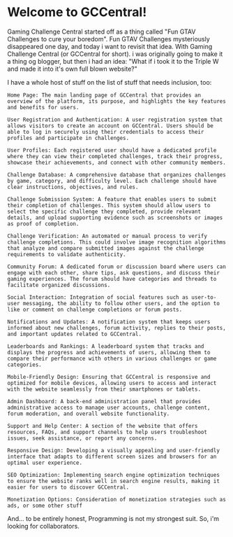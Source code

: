 # Welcome to GCCentral!
Gaming Challenge Central started off as a thing called "Fun GTAV Challenges to cure your boredom". Fun GTAV Challenges mysteriously disappeared one day, and today i want to revisit that idea. With Gaming Challenge Central (or GCCentral for short). i was originally going to make it a thing og blogger, but then i had an idea: "What if i took it to the Triple W and made it into it's own full blown website?"

I have a whole host of stuff on the list of stuff that needs inclusion, too: 

	Home Page: The main landing page of GCCentral that provides an overview of the platform, its purpose, and highlights the key features and benefits for users.
	
	User Registration and Authentication: A user registration system that allows visitors to create an account on GCCentral. Users should be able to log in securely using their credentials to access their profiles and participate in challenges.
	
	User Profiles: Each registered user should have a dedicated profile where they can view their completed challenges, track their progress, showcase their achievements, and connect with other community members.
	
	Challenge Database: A comprehensive database that organizes challenges by game, category, and difficulty level. Each challenge should have clear instructions, objectives, and rules.
	
	Challenge Submission System: A feature that enables users to submit their completion of challenges. This system should allow users to select the specific challenge they completed, provide relevant details, and upload supporting evidence such as screenshots or images as proof of completion.
	
	Challenge Verification: An automated or manual process to verify challenge completions. This could involve image recognition algorithms that analyze and compare submitted images against the challenge requirements to validate authenticity.
	
	Community Forum: A dedicated forum or discussion board where users can engage with each other, share tips, ask questions, and discuss their gaming experiences. The forum should have categories and threads to facilitate organized discussions.
	
	Social Interaction: Integration of social features such as user-to-user messaging, the ability to follow other users, and the option to like or comment on challenge completions or forum posts.
	
	Notifications and Updates: A notification system that keeps users informed about new challenges, forum activity, replies to their posts, and important updates related to GCCentral.
	
	Leaderboards and Rankings: A leaderboard system that tracks and displays the progress and achievements of users, allowing them to compare their performance with others in various challenges or game categories.
	
	Mobile-Friendly Design: Ensuring that GCCentral is responsive and optimized for mobile devices, allowing users to access and interact with the website seamlessly from their smartphones or tablets.
	
	Admin Dashboard: A back-end administration panel that provides administrative access to manage user accounts, challenge content, forum moderation, and overall website functionality.
	
	Support and Help Center: A section of the website that offers resources, FAQs, and support channels to help users troubleshoot issues, seek assistance, or report any concerns.
	
	Responsive Design: Developing a visually appealing and user-friendly interface that adapts to different screen sizes and browsers for an optimal user experience.
	
	SEO Optimization: Implementing search engine optimization techniques to ensure the website ranks well in search engine results, making it easier for users to discover GCCentral.
	
	Monetization Options: Consideration of monetization strategies such as ads, or some other stuff

And... to be entirely honest, Programming is not my strongest suit. So, i'm looking for collaborators.
